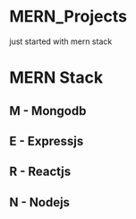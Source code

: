 # MERN_Projects
just started with mern stack
# MERN Stack

## M - Mongodb 
## E - Expressjs
## R - Reactjs
## N - Nodejs 
